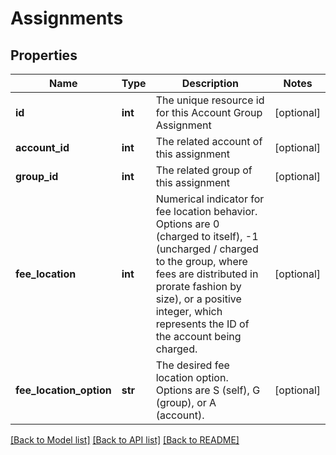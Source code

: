 # Assignments

## Properties
Name | Type | Description | Notes
------------ | ------------- | ------------- | -------------
**id** | **int** | The unique resource id for this Account Group Assignment | [optional] 
**account_id** | **int** | The related account of this assignment | [optional] 
**group_id** | **int** | The related group of this assignment | [optional] 
**fee_location** | **int** | Numerical indicator for fee location behavior. Options are 0 (charged to itself), -1 (uncharged / charged to the group, where fees are distributed in prorate fashion by size), or a positive integer, which represents the ID of the account being charged. | [optional] 
**fee_location_option** | **str** | The desired fee location option. Options are S (self), G (group), or A (account). | [optional] 

[[Back to Model list]](../README.md#documentation-for-models) [[Back to API list]](../README.md#documentation-for-api-endpoints) [[Back to README]](../README.md)

